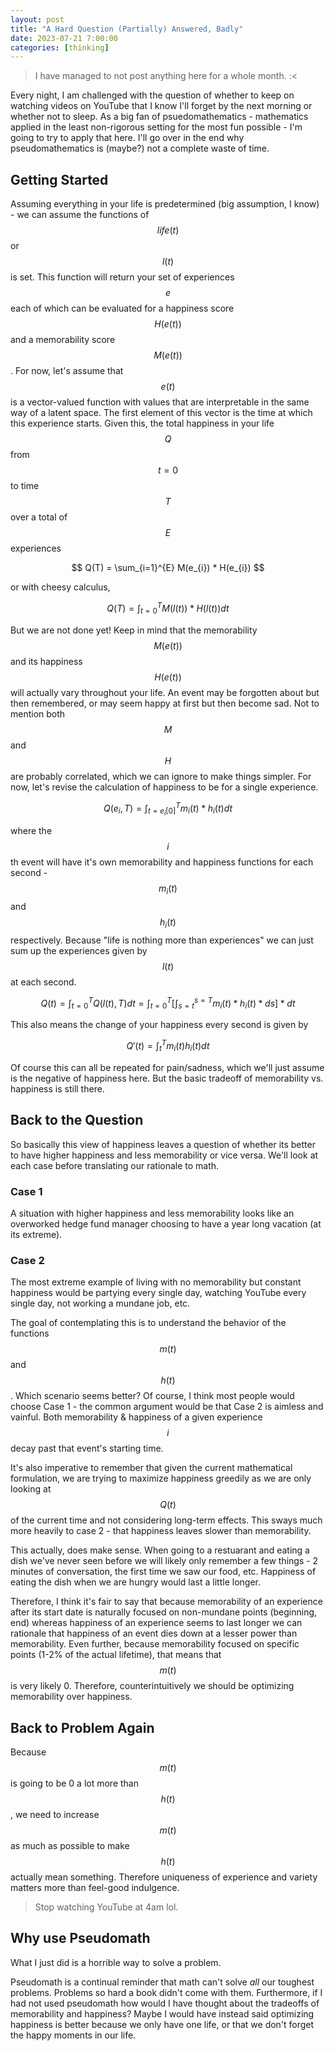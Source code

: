 ```yaml
---
layout: post
title: "A Hard Question (Partially) Answered, Badly"
date: 2023-07-21 7:00:00
categories: [thinking]
---
```


<script src="https://cdn.mathjax.org/mathjax/latest/MathJax.js?config=TeX-AMS-MML_HTMLorMML" type="text/javascript"></script>

> I have managed to not post anything here for a whole month. :<

Every night, I am challenged with the question of whether to keep on watching videos on YouTube that I know I'll forget by the next morning or whether not to sleep. As a big fan of psuedomathematics - mathematics applied in the least non-rigorous setting for the most fun possible - I'm going to try to apply that here. I'll go over in the end why pseudomathematics is (maybe?) not a complete waste of time.

## Getting Started

Assuming everything in your life is predetermined (big assumption, I know) - we can assume the functions of $$ life(t) $$ or $$ l(t) $$ is set. This function will return your set of experiences $$ e $$ each of which can be evaluated for a happiness score $$ H(e(t)) $$ and a memorability score $$ M(e(t)) $$. For now, let's assume that $$ e(t) $$ is a vector-valued function with values that are interpretable in the same way of a latent space. The first element of this vector is the time at which this experience starts. Given this, the total happiness in your life $$ Q $$ from $$ t=0 $$ to time $$ T $$ over a total of $$ E $$ experiences

$$
Q(T) = \sum_{i=1}^{E} M(e_{i}) * H(e_{i})
$$

or with cheesy calculus,

$$
Q(T) = \int_{t=0}^{T} M(l(t)) * H(l(t)) dt
$$

But we are not done yet! Keep in mind that the memorability $$ M(e(t)) $$ and its happiness $$ H(e(t)) $$ will actually vary throughout your life. An event may be forgotten about but then remembered, or may seem happy at first but then become sad. Not to mention both $$ M $$ and $$ H $$ are probably correlated, which we can ignore to make things simpler. For now, let's revise the calculation of happiness to be for a single experience.

$$
Q(e_{i}, T) = \int_{t=e_{i}[0]}^{T} m_{i}(t) * h_{i}(t) dt
$$

where the $$i$$th event will have it's own memorability and happiness functions for each second - $$m_{i}(t)$$ and $$h_{i}(t)$$ respectively. Because "life is nothing more than experiences" we can just sum up the experiences given by $$ l(t) $$ at each second.

$$
Q(t) = \int_{t=0}^{T} Q(l(t), T)dt = \int_{t=0}^{T} [\int_{s=t}^{s=T} m_{i}(t) * h_{i}(t) * ds] * dt
$$

This also means the change of your happiness every second is given by

$$
    Q'(t)= \int_{t}^{T} m_{i}(t) h_{i}(t) dt
$$

Of course this can all be repeated for pain/sadness, which we'll just assume is the negative of happiness here. But the basic tradeoff of memorability vs. happiness is still there.

## Back to the Question

So basically this view of happiness leaves a question of whether its better to have higher happiness and less memorability or vice versa. We'll look at each case before translating our rationale to math.

### Case 1

A situation with higher happiness and less memorability looks like an overworked hedge fund manager choosing to have a year long vacation (at its extreme).

### Case 2

The most extreme example of living with no memorability but constant happiness would be partying every single day, watching YouTube every single day, not working a mundane job, etc.

The goal of contemplating this is to understand the behavior of the functions $$m(t) $$ and $$h(t)$$. Which scenario seems better? Of course, I think most people would choose Case 1 - the common argument would be that Case 2 is aimless and vainful. Both memorability & happiness of a given experience $$ i $$ decay past that event's starting time.

It's also imperative to remember that given the current mathematical formulation, we are trying to maximize happiness greedily as we are only looking at $$ Q(t) $$ of the current time and not considering long-term effects. This sways much more heavily to case 2 - that happiness leaves slower than memorability.

This actually, does make sense. When going to a restuarant and eating a dish we've never seen before we will likely only remember a few things - 2 minutes of conversation, the first time we saw our food, etc. Happiness of eating the dish when we are hungry would last a little longer.

Therefore, I think it's fair to say that because memorability of an experience after its start date is naturally focused on non-mundane points (beginning, end) whereas happiness of an experience seems to last longer we can rationale that happiness of an event dies down at a lesser power than memorability. Even further, because memorability focused on specific points (1-2% of the actual lifetime), that means that $$ m(t) $$ is very likely 0. Therefore, counterintuitively we should be optimizing memorability over happiness.

## Back to Problem Again

Because $$ m(t) $$ is going to be 0 a lot more than $$ h(t) $$, we need to increase $$ m(t) $$ as much as possible to make $$ h(t) $$ actually mean something. Therefore uniqueness of experience and variety matters more than feel-good indulgence.

> Stop watching YouTube at 4am lol.

## Why use Pseudomath

What I just did is a horrible way to solve a problem.

Pseudomath is a continual reminder that math can't solve _all_ our toughest problems. Problems so hard a book didn't come with them. Furthermore, if I had not used pseudomath how would I have thought about the tradeoffs of memorability and happiness? Maybe I would have instead said optimizing happiness is better because we only have one life, or that we don't forget the happy moments in our life.
